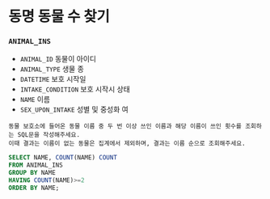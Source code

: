 # 동명 동물 수 찾기

### `ANIMAL_INS`
- `ANIMAL_ID` 동물이 아이디
- `ANIMAL_TYPE` 생물 종
- `DATETIME` 보호 시작일
- `INTAKE_CONDITION` 보호 시작시 상태
- `NAME` 이름
- `SEX_UPON_INTAKE` 성별 및 중성화 여 

```
동물 보호소에 들어온 동물 이름 중 두 번 이상 쓰인 이름과 해당 이름이 쓰인 횟수를 조회하는 SQL문을 작성해주세요.
이때 결과는 이름이 없는 동물은 집계에서 제외하며, 결과는 이름 순으로 조회해주세요.
```

```SQL
SELECT NAME, COUNT(NAME) COUNT
FROM ANIMAL_INS
GROUP BY NAME
HAVING COUNT(NAME)>=2
ORDER BY NAME;
```
